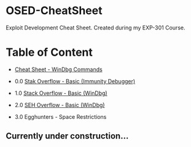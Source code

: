 # OSED-CheatSheet
Exploit Development Cheat Sheet. Created during my EXP-301 Course.

# Table of Content

* <a href="https://github.com/V0lk3n/OSED-CheatSheet/blob/main/Cheat_Sheet-WinDbg_Commands.md">Cheat Sheet - WinDbg Commands</a>

* 0.0 <a href="https://v0lk3n.github.io/writeup/training/Buffer_Overflow-Exploiting_SLMail_5_5">Stak Overflow - Basic (Immunity Debugger)</a>
* 1.0 <a href="https://github.com/V0lk3n/OSED-CheatSheet/blob/main/StackOverflow-Basic.md">Stack Overflow - Basic (WinDbg)</a>
* 2.0 <a href="https://github.com/V0lk3n/OSED-CheatSheet/blob/main/SEH-Overflow-Basic.md">SEH Overflow - Basic (WinDbg)</a>
* 3.0 Egghunters - Space Restrictions

## Currently under construction...
